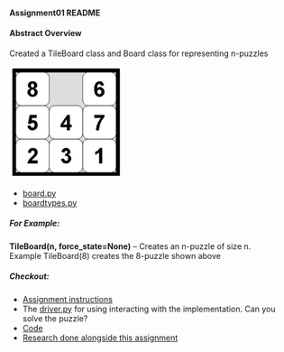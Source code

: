 #### Assignment01 README

#### Abstract Overview

Created a TileBoard class and Board class for representing n-puzzles 

<img src="Npuzzle.JPG" width=200 height= 200>

- [board.py](basicsearch_lib/board.py) 
- [boardtypes.py](basicsearch_lib/boardtypes.py)

##### For Example: 
**TileBoard(n, force_state=None)** – Creates an n-puzzle of size n.  
Example TileBoard(8) creates the 8-puzzle shown above

##### Checkout:
- [Assignment instructions](A01.pdf)
-  The [driver.py](basicsearch_lib/driver.py) for using interacting with the implementation. Can you solve the puzzle?
- [Code](basicsearch_lib/)
- [Research done alongside this assignment](Research/)
